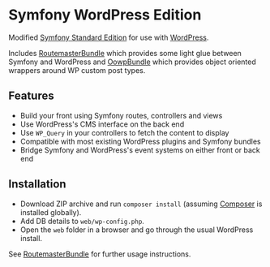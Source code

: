 Symfony WordPress Edition
========================

Modified [Symfony Standard Edition](https://github.com/symfony/symfony-standard) for use with [WordPress](http://wordpress.org).

Includes [RoutemasterBundle](https://github.com/outlandishideas/RoutemasterBundle) which provides some light glue between
Symfony and WordPress and [OowpBundle](https://github.com/outlandishideas/OowpBundle) which provides object oriented
wrappers around WP custom post types.

## Features

* Build your front using Symfony routes, controllers and views
* Use WordPress's CMS interface on the back end
* Use `WP_Query` in your controllers to fetch the content to display
* Compatible with most existing WordPress plugins and Symfony bundles
* Bridge Symfony and WordPress's event systems on either front or back end

## Installation

* Download ZIP archive and run `composer install` (assuming [Composer](http://getcomposer.org/download/) is installed globally).
* Add DB details to `web/wp-config.php`.
* Open the `web` folder in a browser and go through the usual WordPress install.

See [RoutemasterBundle](https://github.com/outlandishideas/RoutemasterBundle) for further usage instructions.